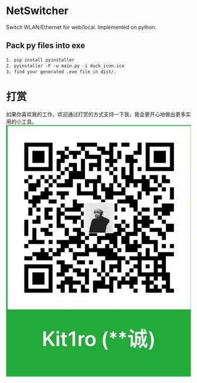 # NetSwitcher
Switch WLAN/Ethernet for web/local. Implemented on python.

## Pack py files into exe
```
1. pip install pyinstaller
2. pyinstaller -F -w main.py -i duck_icon.ico
3. find your generated .exe file in dist/.
``` 

# 打赏
如果你喜欢我的工作，欢迎通过打赏的方式支持一下我，我会更开心地做出更多实用的小工具。
![receive](./QR.jpg "支持我")

